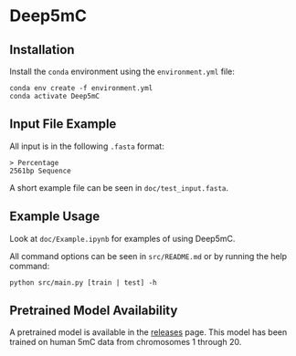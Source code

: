 # Deep5mC

## Installation

Install the `conda` environment using the `environment.yml` file:
```
conda env create -f environment.yml
conda activate Deep5mC
```

## Input File Example

All input is in the following `.fasta` format:
```
> Percentage
2561bp Sequence
```
A short example file can be seen in `doc/test_input.fasta`.

## Example Usage

Look at `doc/Example.ipynb` for examples of using Deep5mC. </br>

All command options can be seen in `src/README.md` or by running the help command:
```
python src/main.py [train | test] -h
```


## Pretrained Model Availability

A pretrained model is available in the [releases](https://github.com/qgenlab/Deep5mC/releases) page. This model has been trained on human 5mC data from chromosomes 1 through 20.

